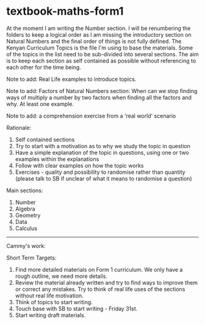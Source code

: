 # textbook-maths-form1
At the moment I am writing the Number section. I will be renumbering the folders to keep a logical order as I am missing the introductory section on Natural Numbers and the final order of things is not fully defined.
The Kenyan Curriculum Topics is the file I'm using to base the materials. Some of the topics in the list need to be sub-divided into several sections.
The aim is to keep each section as self contained as possible without referencing to each other for the time being.

Note to add: Real Life examples to introduce topics. 

Note to add: Factors of Natural Numbers section: When can we stop finding ways of multiply a number by two factors when finding all the factors and why. At least one example.

Note to add: a comprehension exercise from a 'real world' scenario


Rationale:

1. Self contained sections
2. Try to start with a motivation as to why we study the topic in question
3. Have a simple explanation of the topic in questions, using one or two examples within the explanations
4. Follow with clear examples on how the topic works
5. Exercises - quality and possibility to randomise rather than quantity (please talk to SB if unclear of what it means to randomise a question)


Main sections:
1. Number
2. Algebra
3. Geometry
4. Data
5. Calculus

----------------------------------------------------------------------------------------------------------------------------------------------------
Cammy's work:


Short Term Targets:
1. Find more detailed materials on Form 1 curriculum. We only have a rough outline, we need more details.
2. Review the material already written and try to find ways to improve them or correct any mistakes. Try to think of real life uses of the sections without real life motivation.
3. Think of topics to start writing.
4. Touch base with SB to start writing - Friday 31st.
5. Start writing draft materials. 
